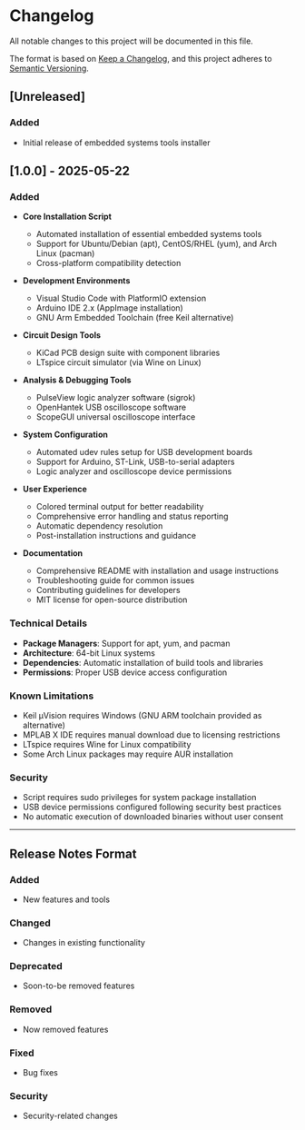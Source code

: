 # Changelog

All notable changes to this project will be documented in this file.

The format is based on [Keep a Changelog](https://keepachangelog.com/en/1.0.0/),
and this project adheres to [Semantic Versioning](https://semver.org/spec/v2.0.0.html).

## [Unreleased]

### Added
- Initial release of embedded systems tools installer

## [1.0.0] - 2025-05-22

### Added
- **Core Installation Script**
  - Automated installation of essential embedded systems tools
  - Support for Ubuntu/Debian (apt), CentOS/RHEL (yum), and Arch Linux (pacman)
  - Cross-platform compatibility detection

- **Development Environments**
  - Visual Studio Code with PlatformIO extension
  - Arduino IDE 2.x (AppImage installation)
  - GNU Arm Embedded Toolchain (free Keil alternative)

- **Circuit Design Tools**
  - KiCad PCB design suite with component libraries
  - LTspice circuit simulator (via Wine on Linux)

- **Analysis & Debugging Tools**
  - PulseView logic analyzer software (sigrok)
  - OpenHantek USB oscilloscope software
  - ScopeGUI universal oscilloscope interface

- **System Configuration**
  - Automated udev rules setup for USB development boards
  - Support for Arduino, ST-Link, USB-to-serial adapters
  - Logic analyzer and oscilloscope device permissions

- **User Experience**
  - Colored terminal output for better readability
  - Comprehensive error handling and status reporting
  - Automatic dependency resolution
  - Post-installation instructions and guidance

- **Documentation**
  - Comprehensive README with installation and usage instructions
  - Troubleshooting guide for common issues
  - Contributing guidelines for developers
  - MIT license for open-source distribution

### Technical Details
- **Package Managers**: Support for apt, yum, and pacman
- **Architecture**: 64-bit Linux systems
- **Dependencies**: Automatic installation of build tools and libraries
- **Permissions**: Proper USB device access configuration

### Known Limitations
- Keil µVision requires Windows (GNU ARM toolchain provided as alternative)
- MPLAB X IDE requires manual download due to licensing restrictions
- LTspice requires Wine for Linux compatibility
- Some Arch Linux packages may require AUR installation

### Security
- Script requires sudo privileges for system package installation
- USB device permissions configured following security best practices
- No automatic execution of downloaded binaries without user consent

---

## Release Notes Format

### Added
- New features and tools

### Changed
- Changes in existing functionality

### Deprecated
- Soon-to-be removed features

### Removed
- Now removed features

### Fixed
- Bug fixes

### Security
- Security-related changes
